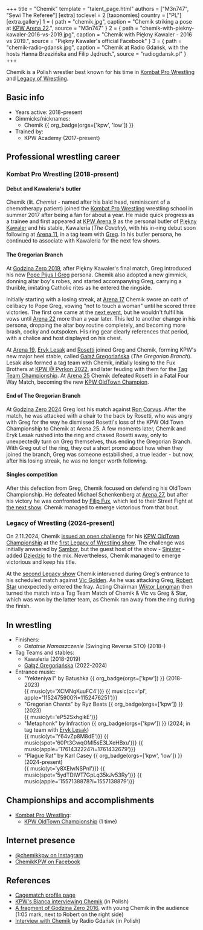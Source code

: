 +++
title = "Chemik"
template = "talent_page.html"
authors = ["M3n747", "Sewi The Referee"]
[extra]
toclevel = 2
[taxonomies]
country = ["PL"]
[extra.gallery]
1 = { path = "chemik.jpg", caption = "Chemik striking a pose at [KPW Arena 22](@/e/kpw/2023-05-19-kpw-arena-22.md).", source = "M3n747" }
2 = { path = "chemik-with-piekny-kawaler-2016-vs-2019.jpg", caption = "Chemik with Piękny Kawaler - 2016 vs 2019.", source = "Piękny Kawaler's official Facebook" }
3 = { path = "chemik-radio-gdansk.jpg", caption = "Chemik at Radio Gdańsk, with the hosts Hanna Brzezińska and Filip Jędruch.", source = "radiogdansk.pl" }
+++

Chemik is a Polish wrestler best known for his time in [Kombat Pro Wrestling](@/o/kpw.md) and [Legacy of Wrestling](@/o/low.md).

## Basic info

* Years active: 2018-present
* Gimmicks/nicknames:
  - Chemik {{ org_badge(orgs=['kpw', 'low']) }}
* Trained by:
  - KPW Academy (2017-present)

## Professional wrestling career

### Kombat Pro Wrestling (2018-present)

#### Debut and Kawaleria's butler

Chemik (lit. _Chemist_ - named after his bald head, reminiscent of a chemotherapy patient) joined the [Kombat Pro Wrestling](@/o/kpw.md) wrestling school in summer 2017 after being a fan for about a year.
He made quick progress as a trainee and first appeared at [KPW Arena 9](@/e/kpw/2018-03-10-kpw-arena-9.md) as the personal butler of [Piękny Kawaler](@/w/piekny-kawaler.md) and his stable, Kawaleria (_The Cavalry_), with his in-ring debut soon following at [Arena 11](@/e/kpw/2018-11-03-kpw-arena-11.md), in a tag team with [Greg](@/w/greg.md).
In his butler persona, he continued to associate with Kawaleria for the next few shows.

#### The Gregorian Branch

At [Godzina Zero 2019](@/e/kpw/2019-08-17-kpw-godzina-zero-2019.md), after Piękny Kawaler's final match, Greg introduced his new [Pope Pijus I Greg](@/e/kpw/2019-08-17-kpw-godzina-zero-2019.md#aftermath) persona.
Chemik also adopted a new gimmick, donning altar boy's robes, and started accompanying Greg, carrying a thurible, imitating Catholic rites as he entered the ringside.

Initially starting with a losing streak, at [Arena 17](2021-08-21-kpw-arena-17.md) Chemik swore an oath of celibacy to Pope Greg, vowing "not to touch a woman" until he scored three victories.
The first one came at the [next event](@/e/kpw/2022-03-18-kpw-arena-18.md), but he wouldn't fulfil his vows until [Arena 22](@/e/kpw/2023-05-19-kpw-arena-22.md) more than a year later.
This led to another change in his persona, dropping the altar boy routine completely, and becoming more brash, cocky and outspoken. His ring gear clearly references that period, with a chalice and host displayed on his chest.

At [Arena 19](@/e/kpw/2022-06-10-kpw-arena-19.md), [Eryk Lesak](@/w/eryk-lesak.md) and [Rosetti](@/w/rosetti.md) joined Greg and Chemik, forming KPW's new major heel stable, called [Gałąź Gregoriańska](@/tt/galaz-gregorianska.md) (_The Gregorian Branch_).
Lesak also formed a tag team with Chemik, initially losing to the Fux Brothers at [KPW @ Pyrkon 2022](@/e/kpw/2022-06-18-kpw-pyrkon-2022.md), and later feuding with them for the [Tag Team Championship](@/c/kpw-tag-team-championship.md).
At [Arena 25](@/e/kpw/2024-05-17-kpw-arena-25.md) Chemik defeated Rosetti in a Fatal Four Way Match, becoming the new [KPW OldTown Champion](@/c/kpw-old-town-championship.md).

#### End of The Gregorian Branch

At [Godzina Zero 2024](@/e/kpw/2024-09-07-kpw-godzina-zero-2024.md) Greg lost his match against [Ron Corvus](@/w/ron-corvus.md). After the match, he was attacked with a chair to the back by Rosetti, who was angry with Greg for the way he dismissed Rosetti's loss of the KPW Old Town Championship to Chemik at Arena 25. A few moments later, Chemik and Eryk Lesak rushed into the ring and chased Rosetti away, only to unexpectedly turn on Greg themselves, thus ending the Gregorian Branch. With Greg out of the ring, they cut a short promo about how when they joined the branch, Greg was someone estabilished, a true leader - but now, after his losing streak, he was no longer worth following.

#### Singles competition

After this defection from Greg, Chemik focused on defending his OldTown Championship. He defeated Michael Schenkenberg at [Arena 27](@/e/kpw/2025-01-24-kpw-arena-27.md), but after his victory he was confronted by [Filip Fux](@/w/filip-fux.md), which led to their Street Fight at [the next show](@/e/kpw/2025-04-11-kpw-arena-28.md). Chemik managed to emerge victorious from that bout.

### Legacy of Wrestling (2024-present)

On 2.11.2024, Chemik [issued an open challenge][yt-chemik-challenge] for his [KPW OldTown Championship](@/c/kpw-old-town-championship.md) at the [first Legacy of Wrestling show](@/e/low/2024-12-01-low-1.md). The challenge was initially anwsered by [Sambor](@/w/sambor.md), but the guest host of the show - [Sinister](@/w/sinister.md) - added [Dziedzic](@/w/dziedzic.md) to the mix. Nevertheless, Chemik managed to emerge victorious and keep his title.

At the [second Legacy show](@/e/low/2025-04-06-low-2.md) Chemik intervened during Greg's entrance to his scheduled match against [Vic Golden](@/w/vic-golden.md). As he was attacking Greg, [Robert Star](@/w/robert-star.md) unexpectedly entered the fray. Acting Chairman [Wiktor Longman](@/w/wiktor-longman.md) then turned the match into a Tag Team Match of Chemik & Vic vs Greg & Star, which was won by the latter team, as Chemik ran away from the ring during the finish.

## In wrestling

* Finishers:
  - _Ostatnie Namaszczenie_ (Swinging Reverse STO) (2018-)
* Tag Teams and stables:
  - Kawaleria (2018-2019)
  - [Gałąź Gregoriańska](@/tt/galaz-gregorianska.md) (2022-2024)
* Entrance music:
  - "Yekteniya I" by Batushka
    {{ org_badge(orgs=['kpw']) }} (2018-2023) <br>
    {{ music(yt='XCMNqKuuFC4')}}
    {{ music(cc='pl', apple='1152475900?i=1152476251')}}
  - "Gregorian Chants" by Ryz Beats
    {{ org_badge(orgs=['kpw']) }} (2023) <br>
    {{ music(yt='eP52SxhgikE')}}
  - "Metaphonk" by Infraction
    {{ org_badge(orgs=['kpw']) }} (2024; in tag team with [Eryk Lesak](@/w/eryk-lesak.md)) <br>
    {{ music(yt='Y64vZp8M8dE')}}
    {{ music(spot='60Pt3GwqOMl5sE3LXeHBxu')}}
    {{ music(apple='1761432224?i=1761432679')}}
  - "Plague Rat" by Karl Casey
    {{ org_badge(orgs=['kpw', 'low']) }} (2024-present) <br>
    {{ music(yt='y8XElwNSPnI')}}
    {{ music(spot='5ydTDIWT7GpLq35kJv53Ry')}}
    {{ music(apple='1557138878?i=1557138879')}}

## Championships and accomplishments

* [Kombat Pro Wrestling](@/o/kpw.md):
  - [KPW OldTown Championship](@/c/kpw-old-town-championship.md) (1 time)

## Internet presence

* [@chemikkpw on Instagram](https://instagram.com/chemikkpw)
* [ChemikKPW on Facebook](https://www.facebook.com/ChemikKPW)

## References

* [Cagematch profile page](https://www.cagematch.net/?id=2&nr=25615)
* [KPW's Bianca interviewing Chemik](https://www.youtube.com/watch?v=K7J0zvAK264) (in Polish)
* [A fragment of Godzina Zero 2016](https://youtu.be/wmAyKa51clM?si=2YCEPHWYSpdoTR3a&t=65), with young Chemik in the audience (1:05 mark, next to Robert on the right side)
* [Interview with Chemik][radio-gdansk] by Radio Gdańsk (in Polish)

[yt-chemik-challenge]: https://www.youtube.com/watch?v=QwlnIhkcN40
[radio-gdansk]: https://radiogdansk.pl/audycje/zoom-na-popkulture/2025/05/23/wrestling-to-emocje-rozmowa-o-pasji-bohaterach-ringu-i-kulisach/
